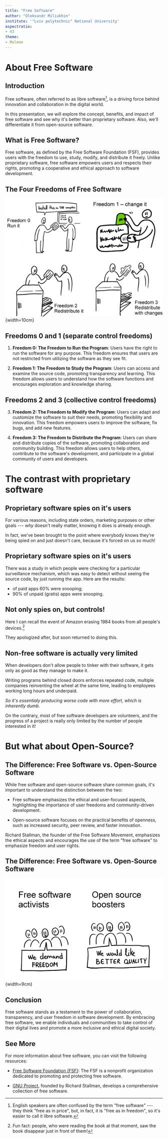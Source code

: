 ```yaml
---
title: "Free Software"
author: "Oleksandr Miliukhin"
institute: '"Lviv polytechnic" National University'
aspectratio:
- 43
theme:
- Malmoe
---
```


# About Free Software

## Introduction

Free software, often referred to as libre software[^libre], is a driving force behind innovation and collaboration in the digital world.

In this presentation, we will explore the concept, benefits, and impact of free software and see why it's better
than proprietary software. Also, we'll differentiate it from open-source software.

[^libre]: English speakers are often confused by
the term "free software" --- they think "free as
in price", but, in fact, it is "free as in freedom",
so it's easier to call it libre software.

## What is Free Software?

Free software, as defined by the Free Software Foundation (FSF), provides users with the freedom to use, study, modify, and distribute it freely. Unlike proprietary software, free software empowers users and respects their rights, promoting a cooperative and ethical approach to software development.

## The Four Freedoms of Free Software

![](freedoms.png){width=10cm}

## Freedoms 0 and 1 (separate control freedoms)

1. **Freedom 0: The Freedom to Run the Program**: Users have the right to run the software for any purpose. This freedom ensures that users are not restricted from utilizing the software as they see fit.

2. **Freedom 1: The Freedom to Study the Program**: Users can access and examine the source code, promoting transparency and learning. This freedom allows users to understand how the software functions and encourages exploration and knowledge sharing.

## Freedoms 2 and 3 (collective control freedoms)

3. **Freedom 2: The Freedom to Modify the Program**: Users can adapt and customize the software to suit their needs, promoting flexibility and innovation. This freedom empowers users to improve the software, fix bugs, and add new features.

4. **Freedom 3: The Freedom to Distribute the Program**: Users can share and distribute copies of the software, promoting collaboration and community building. This freedom allows users to help others, contribute to the software's development, and participate in a global community of users and developers.

# The contrast with proprietary software

## Proprietary software spies on it's users

For various reasons, including state
orders, marketing purposes or other goals --- *why* doesn't really matter,
knowing it does is already enough.

In fact, we've been brought to the point where
everybody knows they're being spied on and just doesn't care,
because it's forced on us so much!

## Proprietary software spies on it's users

There was a study in which people were
checking for a particular surveillance mechanism, which was easy
to detect without seeing the source code, by just running the app. Here are the results:

- of paid apps 60% were snooping;
- 90% of unpaid (gratis) apps were snooping.

## Not only spies on, but controls!

Here I can recall the event of Amazon erasing
1984 books from all people's devices.[^books]

They apologized after, but soon returned to doing
this.

[^books]: Fun fact: people, who
were reading the book at that moment, saw the book
disappear just in front of them!

## Non-free software is actually very limited

When developers don't allow people to tinker with their software,
it gets only as good as they manage to make it.

Writing programs behind closed doors enforces repeated code, multiple companies
reinventing the wheel at the same time, leading to employees
working long hours and underpaid.

*So it's essentialy producing worse code with more effort,
which is inherently dumb.*

On the contrary, most of free software developers
are volunteers, and the progress of a project is
really only limited by the number of people interested
in it!

# But what about Open-Source?

## The Difference: Free Software vs. Open-Source Software

While free software and open-source software share common goals, it's important to understand the distinction between the two:

- Free software emphasizes the ethical and user-focused aspects, highlighting the importance of user freedoms and community-driven development.

- Open-source software focuses on the practical benefits of openness, such as increased security, peer review, and faster innovation.

Richard Stallman, the founder of the Free Software Movement, emphasizes the ethical aspects and encourages the use of the term "free software" to emphasize freedom and user rights.

## The Difference: Free Software vs. Open-Source Software

![Free Software vs. Open-Source Software](foss.png){width=9cm}

## Conclusion

Free software stands as a testament to the power of collaboration, transparency, and user freedom in software development. By embracing free software, we enable individuals and communities to take control of their digital lives and promote a more inclusive and ethical digital society.

## See More

For more information about free software, you can visit the following resources:

- [Free Software Foundation (FSF)](https://www.fsf.org/): The FSF is a nonprofit organization dedicated to promoting and protecting free software.

- [GNU Project](https://www.gnu.org/), founded by Richard Stallman, develops a comprehensive collection of free software.
